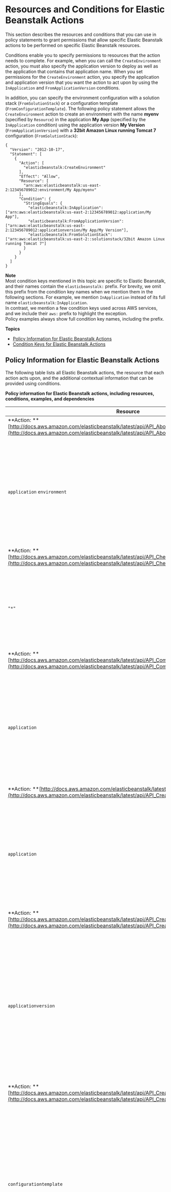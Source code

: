 # Resources and Conditions for Elastic Beanstalk Actions<a name="AWSHowTo.iam.policies.actions"></a>

This section describes the resources and conditions that you can use in policy statements to grant permissions that allow specific Elastic Beanstalk actions to be performed on specific Elastic Beanstalk resources\.

Conditions enable you to specify permissions to resources that the action needs to complete\. For example, when you can call the `CreateEnvironment` action, you must also specify the application version to deploy as well as the application that contains that application name\. When you set permissions for the `CreateEnvironment` action, you specify the application and application version that you want the action to act upon by using the `InApplication` and `FromApplicationVersion` conditions\. 

In addition, you can specify the environment configuration with a solution stack \(`FromSolutionStack`\) or a configuration template \(`FromConfigurationTemplate`\)\. The following policy statement allows the `CreateEnvironment` action to create an environment with the name **myenv** \(specified by `Resource`\) in the application **My App** \(specified by the `InApplication` condition\) using the application version **My Version** \(`FromApplicationVersion`\) with a **32bit Amazon Linux running Tomcat 7** configuration \(`FromSolutionStack`\):

```
{
  "Version": "2012-10-17",
  "Statement": [
    {
      "Action": [
        "elasticbeanstalk:CreateEnvironment"
      ],
      "Effect": "Allow",
      "Resource": [
        "arn:aws:elasticbeanstalk:us-east-2:123456789012:environment/My App/myenv"
      ],
      "Condition": {
        "StringEquals": {
          "elasticbeanstalk:InApplication": ["arn:aws:elasticbeanstalk:us-east-2:123456789012:application/My App"],
          "elasticbeanstalk:FromApplicationVersion": ["arn:aws:elasticbeanstalk:us-east-2:123456789012:applicationversion/My App/My Version"],
          "elasticbeanstalk:FromSolutionStack": ["arn:aws:elasticbeanstalk:us-east-2::solutionstack/32bit Amazon Linux running Tomcat 7"]
        }
      }
    }
  ]
}
```

**Note**  
Most condition keys mentioned in this topic are specific to Elastic Beanstalk, and their names contain the `elasticbeanstalk:` prefix\. For brevity, we omit this prefix from the condition key names when we mention them in the following sections\. For example, we mention `InApplication` instead of its full name `elasticbeanstalk:InApplication`\.  
In contrast, we mention a few condition keys used across AWS services, and we include their `aws:` prefix to highlight the exception\.  
Policy examples always show full condition key names, including the prefix\.

**Topics**
+ [Policy Information for Elastic Beanstalk Actions](#AWSHowTo.iam.policies.actions.table)
+ [Condition Keys for Elastic Beanstalk Actions](#AWSHowTo.iam.policies.conditions)

## Policy Information for Elastic Beanstalk Actions<a name="AWSHowTo.iam.policies.actions.table"></a>

The following table lists all Elastic Beanstalk actions, the resource that each action acts upon, and the additional contextual information that can be provided using conditions\.


**Policy information for Elastic Beanstalk actions, including resources, conditions, examples, and dependencies**  

| Resource | Conditions | Example Statement | 
| --- | --- | --- | 
| **Action: **[http://docs.aws.amazon.com/elasticbeanstalk/latest/api/API_AbortEnvironmentUpdate.html](http://docs.aws.amazon.com/elasticbeanstalk/latest/api/API_AbortEnvironmentUpdate.html) | 
|  `application` `environment`  |  `aws:ResourceTag/key-name` \(Optional\) `aws:TagKeys` \(Optional\)  |  The following policy allows a user to abort environment update operations on environments in an application named `My App`\. <pre>{<br />  "Version": "2012-10-17",<br />  "Statement": [<br />    {<br />      "Action": [<br />        "elasticbeanstalk:AbortEnvironmentUpdate"<br />      ],<br />      "Effect": "Allow",<br />      "Resource": [<br />        "arn:aws:elasticbeanstalk:us-east-2:123456789012:application/My App"<br />      ]<br />    }<br />  ]<br />}</pre>  | 
| **Action: **[http://docs.aws.amazon.com/elasticbeanstalk/latest/api/API_CheckDNSAvailability.html](http://docs.aws.amazon.com/elasticbeanstalk/latest/api/API_CheckDNSAvailability.html) | 
|  `"*"`  |  N/A  |  <pre>{<br />  "Version": "2012-10-17",<br />  "Statement": [<br />    {<br />      "Action": [<br />        "elasticbeanstalk:CheckDNSAvailability"<br />      ],<br />      "Effect": "Allow",<br />      "Resource": "*"<br />    }<br />  ]<br />}</pre>  | 
| **Action: **[http://docs.aws.amazon.com/elasticbeanstalk/latest/api/API_ComposeEnvironments.html](http://docs.aws.amazon.com/elasticbeanstalk/latest/api/API_ComposeEnvironments.html) | 
|  `application`  |  `aws:ResourceTag/key-name` \(Optional\) `aws:TagKeys` \(Optional\)  |  The following policy allows a user to compose environments that belong to an application named `My App`\. <pre>{<br />  "Version": "2012-10-17",<br />  "Statement": [<br />    {<br />      "Action": [<br />        "elasticbeanstalk:ComposeEnvironments"<br />      ],<br />      "Effect": "Allow",<br />      "Resource": [<br />        "arn:aws:elasticbeanstalk:us-east-2:123456789012:environment/My App"<br />      ]<br />    }<br />  ]<br />}</pre>  | 
| **Action: **[http://docs.aws.amazon.com/elasticbeanstalk/latest/api/API_CreateApplication.html](http://docs.aws.amazon.com/elasticbeanstalk/latest/api/API_CreateApplication.html) | 
|  `application`  |  `aws:RequestTag/key-name` \(Optional\) `aws:TagKeys` \(Optional\)  |  This example allows the `CreateApplication` action to create applications whose names begin with **DivA**: <pre>{<br />  "Version": "2012-10-17",<br />  "Statement": [<br />    {<br />      "Action": [<br />        "elasticbeanstalk:CreateApplication"<br />      ],<br />      "Effect": "Allow",<br />      "Resource": [<br />        "arn:aws:elasticbeanstalk:us-east-2:123456789012:application/DivA*"<br />      ]<br />    }<br />  ]<br />}</pre>  | 
| **Action: **[http://docs.aws.amazon.com/elasticbeanstalk/latest/api/API_CreateApplicationVersion.html](http://docs.aws.amazon.com/elasticbeanstalk/latest/api/API_CreateApplicationVersion.html) | 
|  `applicationversion`  |  `InApplication` `aws:RequestTag/key-name` \(Optional\) `aws:TagKeys` \(Optional\)  |  This example allows the `CreateApplicationVersion` action to create application versions with any name \(**\***\) in the application **My App**: <pre>{<br />  "Version": "2012-10-17",<br />  "Statement": [<br />    {<br />      "Action": [<br />        "elasticbeanstalk:CreateApplicationVersion"<br />      ],<br />      "Effect": "Allow",<br />      "Resource": [<br />        "arn:aws:elasticbeanstalk:us-east-2:123456789012:applicationversion/My App/*"<br />      ],<br />      "Condition": {<br />        "StringEquals": {<br />          "elasticbeanstalk:InApplication": ["arn:aws:elasticbeanstalk:us-east-2:123456789012:application/My App"]<br />        }<br />      }<br />    }<br />  ]<br />}</pre>  | 
| **Action: **[http://docs.aws.amazon.com/elasticbeanstalk/latest/api/API_CreateConfigurationTemplate.html](http://docs.aws.amazon.com/elasticbeanstalk/latest/api/API_CreateConfigurationTemplate.html) | 
|  `configurationtemplate`  |  `InApplication` `FromApplication` `FromApplicationVersion` `FromConfigurationTemplate` `FromEnvironment` `FromSolutionStack` `aws:RequestTag/key-name` \(Optional\) `aws:TagKeys` \(Optional\)  |  The following policy allows the `CreateConfigurationTemplate` action to create configuration templates whose name begins with **My Template** \(`My Template*`\) in the application **My App**: <pre>{<br />  "Version": "2012-10-17",<br />  "Statement": [<br />    {<br />      "Action": [<br />        "elasticbeanstalk:CreateConfigurationTemplate"<br />      ],<br />      "Effect": "Allow",<br />      "Resource": [<br />        "arn:aws:elasticbeanstalk:us-east-2:123456789012:configurationtemplate/My App/My Template*"<br />      ],<br />      "Condition": {<br />        "StringEquals": {<br />          "elasticbeanstalk:InApplication": ["arn:aws:elasticbeanstalk:us-east-2:123456789012:application/My App"],<br />          "elasticbeanstalk:FromSolutionStack": ["arn:aws:elasticbeanstalk:us-east-2::solutionstack/32bit Amazon Linux running Tomcat 7"]<br />        }<br />      }<br />    }<br />  ]<br />}</pre>  | 
| **Action: **[http://docs.aws.amazon.com/elasticbeanstalk/latest/api/API_CreateEnvironment.html](http://docs.aws.amazon.com/elasticbeanstalk/latest/api/API_CreateEnvironment.html) | 
|  `environment`  |  `InApplication` `FromApplicationVersion` `FromConfigurationTemplate` `FromSolutionStack` `aws:RequestTag/key-name` \(Optional\) `aws:TagKeys` \(Optional\)  |  The following policy allows the `CreateEnvironment` action to create an environment whose name is **myenv** in the application **My App** and using the solution stack **32bit Amazon Linux running Tomcat 7**: <pre>{<br />  "Version": "2012-10-17",<br />  "Statement": [<br />    {<br />      "Action": [<br />        "elasticbeanstalk:CreateEnvironment"<br />      ],<br />      "Effect": "Allow",<br />      "Resource": [<br />        "arn:aws:elasticbeanstalk:us-east-2:123456789012:environment/My App/myenv"<br />      ],<br />      "Condition": {<br />        "StringEquals": {<br />          "elasticbeanstalk:InApplication": ["arn:aws:elasticbeanstalk:us-east-2:123456789012:application/My App"],<br />          "elasticbeanstalk:FromApplicationVersion": ["arn:aws:elasticbeanstalk:us-east-2:123456789012:applicationversion/My App/My Version"],<br />          "elasticbeanstalk:FromSolutionStack": ["arn:aws:elasticbeanstalk:us-east-2::solutionstack/32bit Amazon Linux running Tomcat 7"]<br />        }<br />      }<br />    }<br />  ]<br />}</pre>  | 
| **Action: **[http://docs.aws.amazon.com/elasticbeanstalk/latest/api/API_CreatePlatformVersion.html](http://docs.aws.amazon.com/elasticbeanstalk/latest/api/API_CreatePlatformVersion.html) | 
|  `platform`  |  `aws:RequestTag/key-name` \(Optional\) `aws:TagKeys` \(Optional\)  |  This example allows the `CreatePlatformVersion` action to create platform versions targeting the `us-east-2` region, whose names begin with **us\-east\-2\_**: <pre>{<br />  "Version": "2012-10-17",<br />  "Statement": [<br />    {<br />      "Action": [<br />        "elasticbeanstalk:CreatePlatformVersion"<br />      ],<br />      "Effect": "Allow",<br />      "Resource": [<br />        "arn:aws:elasticbeanstalk:us-east-2:123456789012:platform/us-east-2_*"<br />      ]<br />    }<br />  ]<br />}</pre>  | 
| **Action: **[http://docs.aws.amazon.com/elasticbeanstalk/latest/api/API_CreateStorageLocation.html](http://docs.aws.amazon.com/elasticbeanstalk/latest/api/API_CreateStorageLocation.html) | 
|  `"*"`  |  N/A  |  <pre>{<br />  "Version": "2012-10-17",<br />  "Statement": [<br />    {<br />      "Action": [<br />        "elasticbeanstalk:CreateStorageLocation"<br />      ],<br />      "Effect": "Allow",<br />      "Resource": "*"<br />    }<br />  ]<br />}</pre>  | 
| **Action: **[http://docs.aws.amazon.com/elasticbeanstalk/latest/api/API_DeleteApplication.html](http://docs.aws.amazon.com/elasticbeanstalk/latest/api/API_DeleteApplication.html) | 
|  `application`  |  `aws:ResourceTag/key-name` \(Optional\) `aws:TagKeys` \(Optional\)  |  The following policy allows the `DeleteApplication` action to delete the application **My App**: <pre>{<br />  "Version": "2012-10-17",<br />  "Statement": [<br />    {<br />      "Action": [<br />        "elasticbeanstalk:DeleteApplication"<br />      ],<br />      "Effect": "Allow",<br />      "Resource": [<br />        "arn:aws:elasticbeanstalk:us-east-2:123456789012:application/My App"<br />      ]<br />    }<br />  ]<br />}</pre>  | 
| **Action: **[http://docs.aws.amazon.com/elasticbeanstalk/latest/api/API_DeleteApplicationVersion.html](http://docs.aws.amazon.com/elasticbeanstalk/latest/api/API_DeleteApplicationVersion.html) | 
|  `applicationversion`  |  `InApplication` `aws:ResourceTag/key-name` \(Optional\) `aws:TagKeys` \(Optional\)  |  The following policy allows the `DeleteApplicationVersion` action to delete an application version whose name is **My Version** in the application **My App**: <pre>{<br />  "Version": "2012-10-17",<br />  "Statement": [<br />    {<br />      "Action": [<br />        "elasticbeanstalk:DeleteApplicationVersion"<br />      ],<br />      "Effect": "Allow",<br />      "Resource": [<br />        "arn:aws:elasticbeanstalk:us-east-2:123456789012:applicationversion/My App/My Version"<br />      ],<br />      "Condition": {<br />        "StringEquals": {<br />          "elasticbeanstalk:InApplication": ["arn:aws:elasticbeanstalk:us-east-2:123456789012:application/My App"]<br />        }<br />      }        <br />    }<br />  ]<br />}</pre>  | 
| **Action: **[http://docs.aws.amazon.com/elasticbeanstalk/latest/api/API_DeleteConfigurationTemplate.html](http://docs.aws.amazon.com/elasticbeanstalk/latest/api/API_DeleteConfigurationTemplate.html) | 
|  `configurationtemplate`  |  `InApplication` \(Optional\) `aws:ResourceTag/key-name` \(Optional\) `aws:TagKeys` \(Optional\)  |  The following policy allows the `DeleteConfigurationTemplate` action to delete a configuration template whose name is **My Template** in the application **My App**\. Specifying the application name as a condition is optional\. <pre>{<br />  "Version": "2012-10-17",<br />  "Statement": [<br />    {<br />      "Action": [<br />        "elasticbeanstalk:DeleteConfigurationTemplate"<br />      ],<br />      "Effect": "Allow",<br />      "Resource": [<br />        "arn:aws:elasticbeanstalk:us-east-2:123456789012:configurationtemplate/My App/My Template"<br />      ]<br />    }<br />  ]<br />}</pre>  | 
| **Action: **[http://docs.aws.amazon.com/elasticbeanstalk/latest/api/API_DeleteEnvironmentConfiguration.html](http://docs.aws.amazon.com/elasticbeanstalk/latest/api/API_DeleteEnvironmentConfiguration.html) | 
|  `environment`  |  `InApplication` \(Optional\)  |  The following policy allows the `DeleteEnvironmentConfiguration` action to delete a draft configuration for the environment **myenv** in the application **My App**\. Specifying the application name as a condition is optional\. <pre>{<br />  "Version": "2012-10-17",<br />  "Statement": [<br />    {<br />      "Action": [<br />        "elasticbeanstalk:DeleteEnvironmentConfiguration"<br />      ],<br />      "Effect": "Allow",<br />      "Resource": [<br />        "arn:aws:elasticbeanstalk:us-east-2:123456789012:environment/My App/myenv"<br />      ]<br />    }<br />  ]<br />}</pre>  | 
| **Action: **[http://docs.aws.amazon.com/elasticbeanstalk/latest/api/API_DeletePlatformVersion.html](http://docs.aws.amazon.com/elasticbeanstalk/latest/api/API_DeletePlatformVersion.html) | 
|  `platform`  |  `aws:ResourceTag/key-name` \(Optional\) `aws:TagKeys` \(Optional\)  |  The following policy allows the `DeletePlatformVersion` action to delete platform versions targeting the `us-east-2` region, whose names begin with **us\-east\-2\_**: <pre>{<br />  "Version": "2012-10-17",<br />  "Statement": [<br />    {<br />      "Action": [<br />        "elasticbeanstalk:DeletePlatformVersion"<br />      ],<br />      "Effect": "Allow",<br />      "Resource": [<br />        "arn:aws:elasticbeanstalk:us-east-2:123456789012:platform/us-east-2_*"<br />      ]<br />    }<br />  ]<br />}</pre>  | 
| **Action: **[http://docs.aws.amazon.com/elasticbeanstalk/latest/api/API_DescribeApplications.html](http://docs.aws.amazon.com/elasticbeanstalk/latest/api/API_DescribeApplications.html) | 
|  `application`  |  `aws:ResourceTag/key-name` \(Optional\) `aws:TagKeys` \(Optional\)  |  The following policy allows the `DescribeApplications` action to describe the application My App\. <pre>{<br />  "Version": "2012-10-17",<br />  "Statement": [<br />    {<br />      "Action": [<br />        "elasticbeanstalk:DescribeApplications"<br />      ],<br />      "Effect": "Allow",<br />      "Resource": [<br />        "arn:aws:elasticbeanstalk:us-east-2:123456789012:application/My App"<br />      ]<br />    }<br />  ]<br />}</pre>  | 
| **Action: **[http://docs.aws.amazon.com/elasticbeanstalk/latest/api/API_DescribeApplicationVersions.html](http://docs.aws.amazon.com/elasticbeanstalk/latest/api/API_DescribeApplicationVersions.html) | 
|  `applicationversion`  |  `InApplication` \(Optional\) `aws:ResourceTag/key-name` \(Optional\) `aws:TagKeys` \(Optional\)  |  The following policy allows the `DescribeApplicationVersions` action to describe the application version **My Version** in the application **My App**\. Specifying the application name as a condition is optional\. <pre>{<br />  "Version": "2012-10-17",<br />  "Statement": [<br />    {<br />      "Action": [<br />        "elasticbeanstalk:DescribeApplicationVersions"<br />      ],<br />      "Effect": "Allow",<br />      "Resource": [<br />        "arn:aws:elasticbeanstalk:us-east-2:123456789012:applicationversion/My App/My Version"<br />      ]<br />    }<br />  ]<br />}</pre>  | 
| **Action: **[http://docs.aws.amazon.com/elasticbeanstalk/latest/api/API_DescribeConfigurationOptions.html](http://docs.aws.amazon.com/elasticbeanstalk/latest/api/API_DescribeConfigurationOptions.html) | 
|  `environment` `configurationtemplate` `solutionstack`  |  `InApplication` \(Optional\) `aws:ResourceTag/key-name` \(Optional\) `aws:TagKeys` \(Optional\)  |  The following policy allows the `DescribeConfigurationOptions` action to describe the configuration options for the environment **myenv** in the application **My App**\. Specifying the application name as a condition is optional\. <pre>{<br />  "Version": "2012-10-17",<br />  "Statement": [<br />    {<br />      "Action": "elasticbeanstalk:DescribeConfigurationOptions",<br />      "Effect": "Allow",<br />      "Resource": [<br />        "arn:aws:elasticbeanstalk:us-east-2:123456789012:environment/My App/myenv"<br />      ]<br />    }<br />  ]<br />}</pre>  | 
| **Action: **[http://docs.aws.amazon.com/elasticbeanstalk/latest/api/API_DescribeConfigurationSettings.html](http://docs.aws.amazon.com/elasticbeanstalk/latest/api/API_DescribeConfigurationSettings.html) | 
|  `environment` `configurationtemplate`  |  `InApplication` \(Optional\) `aws:ResourceTag/key-name` \(Optional\) `aws:TagKeys` \(Optional\)  |  The following policy allows the `DescribeConfigurationSettings` action to describe the configuration settings for the environment **myenv** in the application **My App**\. Specifying the application name as a condition is optional\. <pre>{<br />  "Version": "2012-10-17",<br />  "Statement": [<br />    {<br />      "Action": "elasticbeanstalk:DescribeConfigurationSettings",<br />      "Effect": "Allow",<br />      "Resource": [<br />        "arn:aws:elasticbeanstalk:us-east-2:123456789012:environment/My App/myenv"<br />      ]<br />    }<br />  ]<br />}</pre>  | 
| **Action: **[http://docs.aws.amazon.com/elasticbeanstalk/latest/api/API_DescribeEnvironmentHealth.html](http://docs.aws.amazon.com/elasticbeanstalk/latest/api/API_DescribeEnvironmentHealth.html) | 
|  `environment`  |  `aws:ResourceTag/key-name` \(Optional\) `aws:TagKeys` \(Optional\)  |  The following policy allows use of `DescribeEnvironmentHealth` to retrieve health information for an environment named **myenv**\. <pre>{<br />  "Version": "2012-10-17",<br />  "Statement": [<br />    {<br />      "Action": "elasticbeanstalk:DescribeEnvironmentHealth",<br />      "Effect": "Allow",<br />      "Resource": [<br />        "arn:aws:elasticbeanstalk:us-east-2:123456789012:environment/My App/myenv"<br />      ]<br />    }<br />  ]<br />}</pre>  | 
| **Action: **[http://docs.aws.amazon.com/elasticbeanstalk/latest/api/API_DescribeEnvironmentResources.html](http://docs.aws.amazon.com/elasticbeanstalk/latest/api/API_DescribeEnvironmentResources.html) | 
|  `environment`  |  `InApplication` \(Optional\) `aws:ResourceTag/key-name` \(Optional\) `aws:TagKeys` \(Optional\)  |  The following policy allows the `DescribeEnvironmentResources` action to return list of AWS resources for the environment **myenv** in the application **My App**\. Specifying the application name as a condition is optional\. <pre>{<br />  "Version": "2012-10-17",<br />  "Statement": [<br />    {<br />      "Action": "elasticbeanstalk:DescribeEnvironmentResources",<br />      "Effect": "Allow",<br />      "Resource": [<br />        "arn:aws:elasticbeanstalk:us-east-2:123456789012:environment/My App/myenv"<br />      ]<br />    }<br />  ]<br />}</pre>  | 
| **Action: **[http://docs.aws.amazon.com/elasticbeanstalk/latest/api/API_DescribeEnvironments.html](http://docs.aws.amazon.com/elasticbeanstalk/latest/api/API_DescribeEnvironments.html) | 
|  `environment`  |  `InApplication` \(Optional\) `aws:ResourceTag/key-name` \(Optional\) `aws:TagKeys` \(Optional\)  |  The following policy allows the `DescribeEnvironments` action to describe the environments **myenv** and **myotherenv** in the application **My App**\. Specifying the application name as a condition is optional\. <pre>{<br />  "Version": "2012-10-17",<br />  "Statement": [<br />    {<br />      "Action": "elasticbeanstalk:DescribeEnvironments",<br />      "Effect": "Allow",<br />      "Resource": [<br />        "arn:aws:elasticbeanstalk:us-east-2:123456789012:environment/My App/myenv",<br />        "arn:aws:elasticbeanstalk:us-east-2:123456789012:environment/My App2/myotherenv"<br />      ]<br />    }<br />  ]<br />}</pre>  | 
| **Action: **[http://docs.aws.amazon.com/elasticbeanstalk/latest/api/API_DescribeEvents.html](http://docs.aws.amazon.com/elasticbeanstalk/latest/api/API_DescribeEvents.html) | 
|  `application` `applicationversion` `configurationtemplate` `environment`  |  `InApplication` `aws:ResourceTag/key-name` \(Optional\) `aws:TagKeys` \(Optional\)  |  The following policy allows the `DescribeEvents` action to list event descriptions for the environment **myenv** and the application version **My Version** in the application **My App**\. <pre>{<br />  "Version": "2012-10-17",<br />  "Statement": [<br />    {<br />      "Action": "elasticbeanstalk:DescribeEvents",<br />      "Effect": "Allow",<br />      "Resource": [<br />        "arn:aws:elasticbeanstalk:us-east-2:123456789012:environment/My App/myenv",<br />        "arn:aws:elasticbeanstalk:us-east-2:123456789012:applicationversion/My App/My Version"<br />      ],<br />      "Condition": {<br />        "StringEquals": {<br />          "elasticbeanstalk:InApplication": ["arn:aws:elasticbeanstalk:us-east-2:123456789012:application/My App"]<br />        }<br />      }<br />    }<br />  ]<br />}</pre>  | 
| **Action: **[http://docs.aws.amazon.com/elasticbeanstalk/latest/api/API_DescribeInstancesHealth.html](http://docs.aws.amazon.com/elasticbeanstalk/latest/api/API_DescribeInstancesHealth.html) | 
|  `environment`  |  N/A  |  The following policy allows use of `DescribeInstancesHealth` to retrieve health information for instances in an environment named **myenv**\. <pre>{<br />  "Version": "2012-10-17",<br />  "Statement": [<br />    {<br />      "Action": "elasticbeanstalk:DescribeInstancesHealth",<br />      "Effect": "Allow",<br />      "Resource": [<br />        "arn:aws:elasticbeanstalk:us-east-2:123456789012:environment/My App/myenv"<br />      ]<br />    }<br />  ]<br />}</pre>  | 
| **Action: **[http://docs.aws.amazon.com/elasticbeanstalk/latest/api/API_DescribePlatformVersion.html](http://docs.aws.amazon.com/elasticbeanstalk/latest/api/API_DescribePlatformVersion.html) | 
|  `platform`  |  `aws:ResourceTag/key-name` \(Optional\) `aws:TagKeys` \(Optional\)  |  The following policy allows the `DescribePlatformVersion` action to describe platform versions targeting the `us-east-2` region, whose names begin with **us\-east\-2\_**: <pre>{<br />  "Version": "2012-10-17",<br />  "Statement": [<br />    {<br />      "Action": [<br />        "elasticbeanstalk:DescribePlatformVersion"<br />      ],<br />      "Effect": "Allow",<br />      "Resource": [<br />        "arn:aws:elasticbeanstalk:us-east-2:123456789012:platform/us-east-2_*"<br />      ]<br />    }<br />  ]<br />}</pre>  | 
| **Action: **[http://docs.aws.amazon.com/elasticbeanstalk/latest/api/API_ListAvailableSolutionStacks.html](http://docs.aws.amazon.com/elasticbeanstalk/latest/api/API_ListAvailableSolutionStacks.html) | 
|  `solutionstack`  |  N/A  |  The following policy allows the `ListAvailableSolutionStacks` action to return only the solution stack **32bit Amazon Linux running Tomcat 7**\. <pre>{<br />  "Version": "2012-10-17",<br />  "Statement": [<br />    {<br />      "Action": [<br />        "elasticbeanstalk:ListAvailableSolutionStacks"<br />      ],<br />      "Effect": "Allow",<br />      "Resource": "arn:aws:elasticbeanstalk:us-east-2::solutionstack/32bit Amazon Linux running Tomcat 7"<br />    }<br />  ]<br />}</pre>  | 
| **Action: **[http://docs.aws.amazon.com/elasticbeanstalk/latest/api/API_ListPlatformVersions.html](http://docs.aws.amazon.com/elasticbeanstalk/latest/api/API_ListPlatformVersions.html) | 
|  `platform`  |  `aws:RequestTag/key-name` \(Optional\) `aws:TagKeys` \(Optional\)  |  This example allows the `CreatePlatformVersion` action to create platform versions targeting the `us-east-2` region, whose names begin with **us\-east\-2\_**: <pre>{<br />  "Version": "2012-10-17",<br />  "Statement": [<br />    {<br />      "Action": [<br />        "elasticbeanstalk:ListPlatformVersions"<br />      ],<br />      "Effect": "Allow",<br />      "Resource": [<br />        "arn:aws:elasticbeanstalk:us-east-2:123456789012:platform/us-east-2_*"<br />      ]<br />    }<br />  ]<br />}</pre>  | 
| **Action: **[http://docs.aws.amazon.com/elasticbeanstalk/latest/api/API_ListTagsForResource.html](http://docs.aws.amazon.com/elasticbeanstalk/latest/api/API_ListTagsForResource.html) | 
|  `application` `applicationversion` `configurationtemplate` `environment` `platform`  |  `aws:ResourceTag/key-name` \(Optional\) `aws:TagKeys` \(Optional\)  |  The following policy allows the `ListTagsForResource` action to list tags of existing resources only if they have a tag named `stage` with the value `test`: <pre>{<br />  "Version": "2012-10-17",<br />  "Statement": [<br />    {<br />      "Action": [<br />        "elasticbeanstalk:ListTagsForResource"<br />      ],<br />      "Effect": "Allow",<br />      "Resource": "*",<br />      "Condition": {<br />        "StringEquals": {<br />          "aws:ResourceTag/stage": ["test"]<br />        }<br />      }<br />    }<br />  ]<br />}</pre>  | 
| **Action: **[http://docs.aws.amazon.com/elasticbeanstalk/latest/api/API_RebuildEnvironment.html](http://docs.aws.amazon.com/elasticbeanstalk/latest/api/API_RebuildEnvironment.html) | 
|  `environment`  |  `InApplication` `aws:ResourceTag/key-name` \(Optional\) `aws:TagKeys` \(Optional\)  |  The following policy allows the `RebuildEnvironment` action to rebuild the environment **myenv** in the application **My App**\. <pre>{<br />  "Version": "2012-10-17",<br />  "Statement": [<br />    {<br />      "Action": [<br />        "elasticbeanstalk:RebuildEnvironment"<br />      ],<br />      "Effect": "Allow",<br />      "Resource": [<br />        "arn:aws:elasticbeanstalk:us-east-2:123456789012:environment/My App/myenv"<br />      ],<br />      "Condition": {<br />        "StringEquals": {<br />          "elasticbeanstalk:InApplication": ["arn:aws:elasticbeanstalk:us-east-2:123456789012:application/My App"]<br />        }<br />      }<br />    }<br />  ]<br />}</pre>  | 
| **Action: **[http://docs.aws.amazon.com/elasticbeanstalk/latest/api/API_RequestEnvironmentInfo.html](http://docs.aws.amazon.com/elasticbeanstalk/latest/api/API_RequestEnvironmentInfo.html) | 
|  `environment`  |  `InApplication` `aws:ResourceTag/key-name` \(Optional\) `aws:TagKeys` \(Optional\)  |  The following policy allows the `RequestEnvironmentInfo` action to compile information about the environment **myenv** in the application **My App**\. <pre>{<br />  "Version": "2012-10-17",<br />  "Statement": [<br />    {<br />      "Action": [<br />        "elasticbeanstalk:RequestEnvironmentInfo"<br />      ],<br />      "Effect": "Allow",<br />      "Resource": [<br />        "arn:aws:elasticbeanstalk:us-east-2:123456789012:environment/My App/myenv"<br />      ],<br />      "Condition": {<br />        "StringEquals": {<br />          "elasticbeanstalk:InApplication": ["arn:aws:elasticbeanstalk:us-east-2:123456789012:application/My App"]<br />        }<br />      }<br />    }<br />  ]<br />}</pre>  | 
| **Action: **[http://docs.aws.amazon.com/elasticbeanstalk/latest/api/API_RestartAppServer.html](http://docs.aws.amazon.com/elasticbeanstalk/latest/api/API_RestartAppServer.html) | 
|  `environment`  |  `InApplication`  |  The following policy allows the `RestartAppServer` action to restart the application container server for the environment **myenv** in the application **My App**\. <pre>{<br />  "Version": "2012-10-17",<br />  "Statement": [<br />    {<br />      "Action": [<br />        "elasticbeanstalk:RestartAppServer"<br />      ],<br />      "Effect": "Allow",<br />      "Resource": [<br />        "arn:aws:elasticbeanstalk:us-east-2:123456789012:environment/My App/myenv"<br />      ],<br />      "Condition": {<br />        "StringEquals": {<br />          "elasticbeanstalk:InApplication": ["arn:aws:elasticbeanstalk:us-east-2:123456789012:application/My App"]<br />        }<br />      }<br />    }<br />  ]<br />}</pre>  | 
| **Action: **[http://docs.aws.amazon.com/elasticbeanstalk/latest/api/API_RetrieveEnvironmentInfo.html](http://docs.aws.amazon.com/elasticbeanstalk/latest/api/API_RetrieveEnvironmentInfo.html) | 
|  `environment`  |  `InApplication` `aws:ResourceTag/key-name` \(Optional\) `aws:TagKeys` \(Optional\)  |  The following policy allows the `RetrieveEnvironmentInfo` action to retrieve the compiled information for the environment **myenv** in the application **My App**\. <pre>{<br />  "Version": "2012-10-17",<br />  "Statement": [<br />    {<br />      "Action": [<br />        "elasticbeanstalk:RetrieveEnvironmentInfo"<br />      ],<br />      "Effect": "Allow",<br />      "Resource": [<br />        "arn:aws:elasticbeanstalk:us-east-2:123456789012:environment/My App/myenv"<br />      ],<br />      "Condition": {<br />        "StringEquals": {<br />          "elasticbeanstalk:InApplication": ["arn:aws:elasticbeanstalk:us-east-2:123456789012:application/My App"]<br />        }<br />      }<br />    }<br />  ]<br />}</pre>  | 
| **Action: **[http://docs.aws.amazon.com/elasticbeanstalk/latest/api/API_SwapEnvironmentCNAMEs.html](http://docs.aws.amazon.com/elasticbeanstalk/latest/api/API_SwapEnvironmentCNAMEs.html) | 
|  `environment`  |  `InApplication` \(Optional\) `FromEnvironment` \(Optional\)  |  The following policy allows the `SwapEnvironmentCNAMEs` action to swap the CNAMEs for the environments **mysrcenv** and **mydestenv**\.  <pre>{<br />  "Version": "2012-10-17",<br />  "Statement": [<br />    {<br />      "Action": [<br />        "elasticbeanstalk:SwapEnvironmentCNAMEs"<br />      ],<br />      "Effect": "Allow",<br />      "Resource": [<br />        "arn:aws:elasticbeanstalk:us-east-2:123456789012:environment/My App/mysrcenv",<br />        "arn:aws:elasticbeanstalk:us-east-2:123456789012:environment/My App/mydestenv"<br />      ]<br />    }<br />  ]<br />}</pre>  | 
| **Action: **[http://docs.aws.amazon.com/elasticbeanstalk/latest/api/API_TerminateEnvironment.html](http://docs.aws.amazon.com/elasticbeanstalk/latest/api/API_TerminateEnvironment.html) | 
|  `environment`  |  `InApplication` `aws:ResourceTag/key-name` \(Optional\) `aws:TagKeys` \(Optional\)  |  The following policy allows the `TerminateEnvironment` action to terminate the environment **myenv** in the application **My App**\. <pre>{<br />  "Version": "2012-10-17",<br />  "Statement": [<br />    {<br />      "Action": [<br />        "elasticbeanstalk:TerminateEnvironment"<br />      ],<br />      "Effect": "Allow",<br />      "Resource": [<br />        "arn:aws:elasticbeanstalk:us-east-2:123456789012:environment/My App/myenv"<br />      ],<br />      "Condition": {<br />        "StringEquals": {<br />          "elasticbeanstalk:InApplication": ["arn:aws:elasticbeanstalk:us-east-2:123456789012:application/My App"]<br />        }<br />      }<br />    }<br />  ]<br />}</pre>  | 
| **Action: **[UpdateApplication](http://docs.aws.amazon.com/elasticbeanstalk/latest/api/API_UpdateApplication.html) | 
|  `application`  |  `aws:ResourceTag/key-name` \(Optional\) `aws:TagKeys` \(Optional\)  |  The following policy allows the `UpdateApplication` action to update properties of the application **My App**\. <pre>{<br />  "Version": "2012-10-17",<br />  "Statement": [<br />    {<br />      "Action": [<br />        "elasticbeanstalk:UpdateApplication"<br />      ],<br />      "Effect": "Allow",<br />      "Resource": [<br />        "arn:aws:elasticbeanstalk:us-east-2:123456789012:application/My App"<br />      ]<br />    }<br />  ]<br />}</pre>  | 
| **Action: **[UpdateApplicationResourceLifecycle](http://docs.aws.amazon.com/elasticbeanstalk/latest/api/API_UpdateApplicationResourceLifecycle.html) | 
|  `application`  |  `aws:ResourceTag/key-name` \(Optional\) `aws:TagKeys` \(Optional\)  |  The following policy allows the `UpdateApplicationResourceLifecycle` action to update lifecycle settings of the application **My App**\. <pre>{<br />  "Version": "2012-10-17",<br />  "Statement": [<br />    {<br />      "Action": [<br />        "elasticbeanstalk:UpdateApplicationResourceLifecycle"<br />      ],<br />      "Effect": "Allow",<br />      "Resource": [<br />        "arn:aws:elasticbeanstalk:us-east-2:123456789012:application/My App"<br />      ]<br />    }<br />  ]<br />}</pre>  | 
| **Action: **[http://docs.aws.amazon.com/elasticbeanstalk/latest/api/API_UpdateApplicationVersion.html](http://docs.aws.amazon.com/elasticbeanstalk/latest/api/API_UpdateApplicationVersion.html) | 
|  `applicationversion`  |  `InApplication` `aws:ResourceTag/key-name` \(Optional\) `aws:TagKeys` \(Optional\)  |  The following policy allows the `UpdateApplicationVersion` action to update the properties of the application version **My Version** in the application **My App**\. <pre>{<br />  "Version": "2012-10-17",<br />  "Statement": [<br />    {<br />      "Action": [<br />        "elasticbeanstalk:UpdateApplicationVersion"<br />      ],<br />      "Effect": "Allow",<br />      "Resource": [<br />        "arn:aws:elasticbeanstalk:us-east-2:123456789012:applicationversion/My App/My Version"<br />      ],<br />      "Condition": {<br />        "StringEquals": {<br />          "elasticbeanstalk:InApplication": ["arn:aws:elasticbeanstalk:us-east-2:123456789012:application/My App"]<br />        }<br />      }<br />    }<br />  ]<br />}</pre>  | 
| **Action: **[http://docs.aws.amazon.com/elasticbeanstalk/latest/api/API_UpdateConfigurationTemplate.html](http://docs.aws.amazon.com/elasticbeanstalk/latest/api/API_UpdateConfigurationTemplate.html) | 
|  `configurationtemplate`  |  `InApplication` `aws:ResourceTag/key-name` \(Optional\) `aws:TagKeys` \(Optional\)  |  The following policy allows the `UpdateConfigurationTemplate` action to update the properties or options of the configuration template **My Template** in the application **My App**\. <pre>{<br />  "Version": "2012-10-17",<br />  "Statement": [<br />    {<br />      "Action": [<br />        "elasticbeanstalk:UpdateConfigurationTemplate"<br />      ],<br />      "Effect": "Allow",<br />      "Resource": [<br />        "arn:aws:elasticbeanstalk:us-east-2:123456789012:configurationtemplate/My App/My Template"<br />      ],<br />      "Condition": {<br />        "StringEquals": {<br />          "elasticbeanstalk:InApplication": ["arn:aws:elasticbeanstalk:us-east-2:123456789012:application/My App"]<br />        }<br />      }<br />    }<br />  ]<br />}</pre>  | 
| **Action: **[http://docs.aws.amazon.com/elasticbeanstalk/latest/api/API_UpdateEnvironment.html](http://docs.aws.amazon.com/elasticbeanstalk/latest/api/API_UpdateEnvironment.html) | 
|  `environment`  |  `InApplication` `FromApplicationVersion` `FromConfigurationTemplate` `aws:ResourceTag/key-name` \(Optional\) `aws:TagKeys` \(Optional\)  |  The following policy allows the `UpdateEnvironment` action to update the environment **myenv** in the application **My App** by deploying the application version **My Version**\. <pre>{<br />  "Version": "2012-10-17",<br />  "Statement": [<br />    {<br />      "Action": [<br />        "elasticbeanstalk:UpdateEnvironment"<br />      ],<br />      "Effect": "Allow",<br />      "Resource": [<br />        "arn:aws:elasticbeanstalk:us-east-2:123456789012:environment/My App/myenv"<br />      ],<br />      "Condition": {<br />        "StringEquals": {<br />          "elasticbeanstalk:InApplication": ["arn:aws:elasticbeanstalk:us-east-2:123456789012:application/My App"],<br />          "elasticbeanstalk:FromApplicationVersion": ["arn:aws:elasticbeanstalk:us-east-2:123456789012:applicationversion/My App/My Version"]<br />        }<br />      }<br />    }<br />  ]<br />}</pre>  | 
| **Action: **[ `UpdateTagsForResource`](http://docs.aws.amazon.com/elasticbeanstalk/latest/api/API_UpdateTagsForResource.html) – `AddTags` | 
|  `application` `applicationversion` `configurationtemplate` `environment` `platform`  |  `aws:ResourceTag/key-name` \(Optional\) `aws:RequestTag/key-name` \(Optional\) `aws:TagKeys` \(Optional\)  |  The `AddTags` action is one of two virtual actions associated with the [http://docs.aws.amazon.com/elasticbeanstalk/latest/api/API_UpdateTagsForResource.html](http://docs.aws.amazon.com/elasticbeanstalk/latest/api/API_UpdateTagsForResource.html) API\. The following policy allows the `AddTags` action to modify tags of existing resources only if they have a tag named `stage` with the value `test`: <pre>{<br />  "Version": "2012-10-17",<br />  "Statement": [<br />    {<br />      "Action": [<br />        "elasticbeanstalk:AddTags"<br />      ],<br />      "Effect": "Allow",<br />      "Resource": "*",<br />      "Condition": {<br />        "StringEquals": {<br />          "aws:ResourceTag/stage": ["test"]<br />        }<br />      }<br />    }<br />  ]<br />}</pre>  | 
| **Action: **[ `UpdateTagsForResource`](http://docs.aws.amazon.com/elasticbeanstalk/latest/api/API_UpdateTagsForResource.html) – `RemoveTags` | 
|  `application` `applicationversion` `configurationtemplate` `environment` `platform`  |  `aws:ResourceTag/key-name` \(Optional\) `aws:TagKeys` \(Optional\)  |  The `RemoveTags` action is one of two virtual actions associated with the [http://docs.aws.amazon.com/elasticbeanstalk/latest/api/API_UpdateTagsForResource.html](http://docs.aws.amazon.com/elasticbeanstalk/latest/api/API_UpdateTagsForResource.html) API\. The following policy denies the `RemoveTags` action to request the removal of a tag named `stage` from existing resources: <pre>{<br />  "Version": "2012-10-17",<br />  "Statement": [<br />    {<br />      "Action": [<br />        "elasticbeanstalk:RemoveTags"<br />      ],<br />      "Effect": "Deny",<br />      "Resource": "*",<br />      "Condition": {<br />        "ForAnyValue:StringEquals": {<br />          "aws:TagKeys": ["stage"]<br />        }<br />      }<br />    }<br />  ]<br />}</pre>  | 
| **Action: **[http://docs.aws.amazon.com/elasticbeanstalk/latest/api/API_ValidateConfigurationSettings.html](http://docs.aws.amazon.com/elasticbeanstalk/latest/api/API_ValidateConfigurationSettings.html) | 
|  `template` `environment`  |  `InApplication` `aws:ResourceTag/key-name` \(Optional\) `aws:TagKeys` \(Optional\)  |  The following policy allows the `ValidateConfigurationSettings` action to validates configuration settings against the environment **myenv** in the application **My App**\. <pre>{<br />  "Version": "2012-10-17",<br />  "Statement": [<br />    {<br />      "Action": [<br />        "elasticbeanstalk:ValidateConfigurationSettings"<br />      ],<br />      "Effect": "Allow",<br />      "Resource": [<br />        "arn:aws:elasticbeanstalk:us-east-2:123456789012:environment/My App/myenv"<br />      ],<br />      "Condition": {<br />        "StringEquals": {<br />          "elasticbeanstalk:InApplication": ["arn:aws:elasticbeanstalk:us-east-2:123456789012:application/My App"]<br />        }<br />      }<br />    }<br />  ]<br />}</pre>  | 

## Condition Keys for Elastic Beanstalk Actions<a name="AWSHowTo.iam.policies.conditions"></a>

Keys enable you to specify conditions that express dependencies, restrict permissions, or specify constraints on the input parameters for an action\. Elastic Beanstalk supports the following keys\.

`InApplication`  
Specifies the application that contains the resource that the action operates on\.  
The following example allows the `UpdateApplicationVersion` action to update the properties of the application version **My Version**\. The `InApplication` condition specifies **My App** as the container for **My Version**\.  

```
{
  "Version": "2012-10-17",
  "Statement": [
    {
      "Action": [
        "elasticbeanstalk:UpdateApplicationVersion"
      ],
      "Effect": "Allow",
      "Resource": [
        "arn:aws:elasticbeanstalk:us-east-2:123456789012:applicationversion/My App/My Version"
      ],
      "Condition": {
        "StringEquals": {
          "elasticbeanstalk:InApplication": ["arn:aws:elasticbeanstalk:us-east-2:123456789012:application/My App"]
        }
      }
    }
  ]
}
```

`FromApplicationVersion`  
Specifies an application version as a dependency or a constraint on an input parameter\.  
The following example allows the `UpdateEnvironment` action to update the environment **myenv** in the application **My App**\. The `FromApplicationVersion` condition constrains the `VersionLabel` parameter to allow only the application version **My Version** to update the environment\.  

```
{
  "Version": "2012-10-17",
  "Statement": [
    {
      "Action": [
        "elasticbeanstalk:UpdateEnvironment"
      ],
      "Effect": "Allow",
      "Resource": [
        "arn:aws:elasticbeanstalk:us-east-2:123456789012:environment/My App/myenv"
      ],
      "Condition": {
        "StringEquals": {
          "elasticbeanstalk:InApplication": ["arn:aws:elasticbeanstalk:us-east-2:123456789012:application/My App"],
          "elasticbeanstalk:FromApplicationVersion": ["arn:aws:elasticbeanstalk:us-east-2:123456789012:applicationversion/My App/My Version"]
        }
      }
    }
  ]
}
```

`FromConfigurationTemplate`  
Specifies a configuration template as a dependency or a constraint on an input parameter\.  
The following example allows the `UpdateEnvironment` action to update the environment **myenv** in the application **My App**\. The `FromConfigurationTemplate` condition constrains the `TemplateName` parameter to allow only the configuration template **My Template** to update the environment\.  

```
{
  "Version": "2012-10-17",
  "Statement": [
    {
      "Action": [
        "elasticbeanstalk:UpdateEnvironment"
      ],
      "Effect": "Allow",
      "Resource": [
        "arn:aws:elasticbeanstalk:us-east-2:123456789012:environment/My App/myenv"
      ],
      "Condition": {
        "StringEquals": {
          "elasticbeanstalk:InApplication": ["arn:aws:elasticbeanstalk:us-east-2:123456789012:application/My App"],
          "elasticbeanstalk:FromConfigurationTemplate": ["arn:aws:elasticbeanstalk:us-east-2:123456789012:configurationtemplate/My App/My Template"]
        }
      }
    }
  ]
}
```

`FromEnvironment`  
Specifies an environment as a dependency or a constraint on an input parameter\.  
The following example allows the `SwapEnvironmentCNAMEs` action to swap the CNAMEs in **My App** for all environments whose names begin with **mysrcenv** and **mydestenv** but not those environments whose names begin with **mysrcenvPROD\*** and **mydestenvPROD\***\.   

```
{
  "Version": "2012-10-17",
  "Statement": [
    {
      "Action": [
        "elasticbeanstalk:SwapEnvironmentCNAMEs"
      ],
      "Effect": "Allow",
      "Resource": [
        "arn:aws:elasticbeanstalk:us-east-2:123456789012:environment/My App/mysrcenv*",
        "arn:aws:elasticbeanstalk:us-east-2:123456789012:environment/My App/mydestenv*"
      ],
      "Condition": {
        "StringNotLike": {
          "elasticbeanstalk:FromEnvironment": [
            "arn:aws:elasticbeanstalk:us-east-2:123456789012:environment/My App/mysrcenvPROD*",
            "arn:aws:elasticbeanstalk:us-east-2:123456789012:environment/My App/mydestenvPROD*"
          ]
        }
      }
    }
  ]
}
```

`FromSolutionStack`  
Specifies a solution stack as a dependency or a constraint on an input parameter\.  
The following policy allows the `CreateConfigurationTemplate` action to create configuration templates whose name begins with **My Template** \(`My Template*`\) in the application **My App**\. The `FromSolutionStack` condition constrains the `solutionstack` parameter to allow only the solution stack **32bit Amazon Linux running Tomcat 7** as the input value for that parameter\.  

```
{
  "Version": "2012-10-17",
  "Statement": [
    {
      "Action": [
        "elasticbeanstalk:CreateConfigurationTemplate"
      ],
      "Effect": "Allow",
      "Resource": [
        "arn:aws:elasticbeanstalk:us-east-2:123456789012:configurationtemplate/My App/My Template*"
      ],
      "Condition": {
        "StringEquals": {
          "elasticbeanstalk:InApplication": ["arn:aws:elasticbeanstalk:us-east-2:123456789012:application/My App"],
          "elasticbeanstalk:FromSolutionStack": ["arn:aws:elasticbeanstalk:us-east-2::solutionstack/32bit Amazon Linux running Tomcat 7"]
        }
      }
    }
  ]
}
```

`aws:ResourceTag/key-name``aws:RequestTag/key-name``aws:TagKeys`  
Specify tag\-based conditions\. For details, see [Using Tags to Control Access to Elastic Beanstalk Resources](AWSHowTo.iam.policies.access-tags.md)\.
